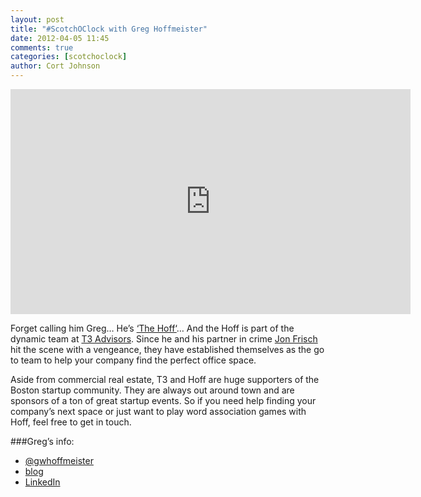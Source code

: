```yaml
---
layout: post
title: "#ScotchOClock with Greg Hoffmeister"
date: 2012-04-05 11:45
comments: true
categories: [scotchoclock]
author: Cort Johnson
---
```

<iframe width="640" height="360" src="http://www.youtube.com/embed/V42S79YeyqQ" frameborder="0" allowfullscreen></iframe>

Forget calling him Greg… He’s [‘The Hoff‘](http://twitter.com/gwhoffmeister)… And the Hoff is part of the dynamic team at [T3 Advisors](http://t3advisors.com/).  Since he and his partner in crime [Jon Frisch](http://twitter.com/jfrisch21) hit the scene with a vengeance, they have established themselves as the go to team to help your company find the perfect office space.

Aside from commercial real estate, T3 and Hoff are huge supporters of the Boston startup community.  They are always out around town and are sponsors of a ton of great startup events.  So if you need help finding your company’s next space or just want to play word association games with Hoff, feel free to get in touch.

###Greg’s info:

* [@gwhoffmeister](http://twitter.com/gwhoffmeister)
* [blog](http://info.t3advisors.com/space-matters-video-blog/)
* [LinkedIn ](http://www.linkedin.com/in/greghoffmeister)

